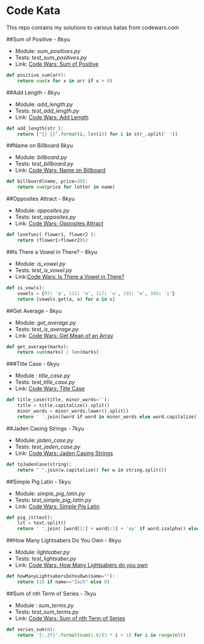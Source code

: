 # Code Kata
This repo contains my solutions to various katas from codewars.com

##Sum of Positive - 8kyu  

- Module: *sum_positives.py*    
- Tests: *test_sum_positives.py*  
- Link: [Code Wars: Sum of Positive](https://www.codewars.com/kata/sum-of-positive/)

```python
def positive_sum(arr):
    return sum(x for x in arr if x > 0)
```

##Add Length - 8kyu

- Module: *add_length.py*
- Tests: *test_add_length.py*
- Link: [Code Wars: Add Length](https://www.codewars.com/kata/add-length)

```python
def add_length(str_):
    return ["{} {}".format(i, len(i)) for i in str_.split(' ')]
```

##Name on Billboard 8kyu

- Module: *billboard.py*
- Tests: *test_billboard.py*
- Link:  [Code Wars: Name on Billboard](https://www.codewars.com/kata/name-on-billboard)

```python
def billboard(name, price=30):
    return sum(price for letter in name)
```

##Opposites Attract - 8kyu

- Module: *opposites.py*
- Tests: *test_opposites.py*
- Link: [Code Wars: Opposites Attract](https://www.codewars.com/kata/opposites-attract/)

```python
def lovefunc( flower1, flower2 ):
    return (flower1+flower2)%2
```

##Is There a Vowel in There? - 8kyu
- Module: *is_vowel.py*
- Tests: *test_is_vowel.py*
- Link:[Code Wars: Is There a Vowel in There?](https://www.codewars.com/kata/is-there-a-vowel-in-there)

```python
def is_vow(s):
    vowels = {97: 'a', 111: 'o', 117: 'u', 101: 'e', 105: 'i'}
    return [vowels.get(a, a) for a in s]
```

##Get Average - 8kyu
- Module: *get_average.py*
- Tests: *test_is_average.py*
- Link: [Code Wars: Get Mean of an Array](https://www.codewars.com/kata/get-the-mean-of-an-array/)

```python
def get_average(marks):
    return sum(marks) / len(marks)

```

###Title Case - 6kyu
- Module : *title_case.py*
- Tests: *test_title_case.py*
- Link: [Code Wars: Title Case](https://www.codewars.com/kata/title-case/)

```python
def title_case(title, minor_words=''):
    title = title.capitalize().split()
    minor_words = minor_words.lower().split()
    return ' '.join([word if word in minor_words else word.capitalize() for word in title])
```

##Jaden Casing Strings - 7kyu
- Module: *jaden_case.py*
- Tests: *test_jaden_case.py*
- Link: [Code Wars: Jaden Casing Strings](https://www.codewars.com/kata/jaden-casing-strings/)

```python
def toJadenCase(string):        
    return " ".join(w.capitalize() for w in string.split())
```

##Simple Pig Latin - 5kyu
- Module: *simple_pig_latin.py*
- Tests: *test_simple_pig_latin.py*
- Link: [Code Wars: Simple Pig Latin](https://www.codewars.com/kata/simple-pig-latin/)

```python
def pig_it(text):
    lst = text.split()
    return ' '.join( [word[1:] + word[:1] + 'ay' if word.isalpha() else word for word in lst])
```

##How Many Lightsabers Do You Own - 8kyu
- Module: *lightsaber.py*
- Tests: *test_lightsaber.py*
- Link: [Code Wars: How Many Lightsabers do you own](https://www.codewars.com/kata/how-many-lightsabers-do-you-own/)

```python
def howManyLightsabersDoYouOwn(name=""):
    return (18 if name=="Zach" else 0)
```

##Sum of nth Term of Series - 7kyu
- Module : *sum_terms.py*
- Tests: *test_sum_terms.py*
- Link: [Code Wars: Sum of nth Term of Series](http://www.codewars.com/kata/sum-of-the-first-nth-term-of-series/)

```python
def series_sum(n):
    return '{:.2f}'.format(sum(1.0/(3 * i + 1) for i in range(n)))
```
